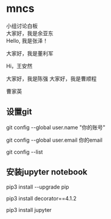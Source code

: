 # mncs
小组讨论白板
\
大家好，我是余亚东
\
Hello, 我是张泽！

大家好，我是董利军

Hi，王安然

大家好，我是陈强
大家好，我是曹顺程

曹家英
## 设置git
git config --global user.name "你的账号"

git config --global user.email 你的email

git config --list

## 安装jupyter notebook

pip3 install --upgrade pip

pip3 install decorator==4.1.2

pip3 install jupyter

